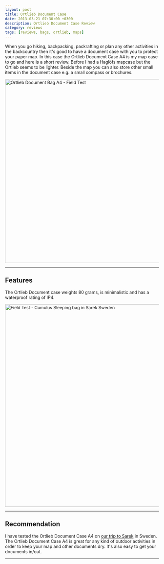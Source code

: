 ```yaml
---
layout: post
title: Ortlieb Document Case
date: 2013-03-21 07:30:00 +0300
description: Ortlieb Document Case Review
category: reviews
tags: [reviews, bags, ortlieb, maps]
---
```


When you go hiking, backpacking, packrafting or plan any other activities in the backcountry then it's good to have a document case with you to protect your paper map. In this case the Ortlieb Document Case A4 is my map case to go and here is a short review. Before I had a Hagl&#1255;fs mapcase but the Ortlieb seems to be lighter. Beside the map you can also store other small items in the document case e.g. a small compass or brochures.
   
<a href="https://www.flickr.com/photos/90204224@N07/8577036409" title="Ortlieb Document Bag A4"><img src="https://farm9.staticflickr.com/8104/8577036409_b8bd345891_b.jpg" width="600" alt="Ortlieb Document Bag A4 - Field Test"></a>
<!--more-->

---

## Features
The Ortlieb Document case weights 80 grams, is minimalistic and has a waterproof rating of IP4.
   
<a data-flickr-embed="true"  href="https://www.flickr.com/photos/90204224@N07/9599003854/in/photolist-fCepqs-e4Vy76-e52cWU-e52d4q-duuWXW" title="Cumulus Sleeping bag in Sarek Sweden"><img src="https://farm3.staticflickr.com/2882/9599003854_ea53324e34_b.jpg" width="992" height="661" alt="Field Test - Cumulus Sleeping bag in Sarek Sweden"></a><script async src="//embedr.flickr.com/assets/client-code.js" charset="utf-8"></script>

---

## Recommendation
I have tested the Ortlieb Document Case A4 on <a href="http://hikeventures.com/hiking-and-packrafting-in-sarek-day-1/" target="_self">our trip to Sarek</a> in Sweden. The Ortlieb Document Case A4 is great for any kind of outdoor activities in order to keep your map and other documents dry. It's also easy to get your documents in/out.

---

<script type="text/javascript">
amzn_assoc_placement = "adunit0";
amzn_assoc_search_bar = "false";
amzn_assoc_tracking_id = "hikeve-20";
amzn_assoc_search_bar_position = "top";
amzn_assoc_ad_mode = "search";
amzn_assoc_ad_type = "smart";
amzn_assoc_marketplace = "amazon";
amzn_assoc_region = "US";
amzn_assoc_title = "Map Case Suggestions";
amzn_assoc_default_search_phrase = "map case";
amzn_assoc_default_category = "All";
amzn_assoc_linkid = "3b59edd59f23213f9e3bbcd8046ee503";
</script>
<script src="//z-na.amazon-adsystem.com/widgets/onejs?MarketPlace=US"></script>
